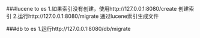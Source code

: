 ###lucene to es
1.如果索引没有创建，使用http://127.0.0.1:8080/create 创建索引
2.运行http://127.0.0.1:8080/migrate 通过lucene索引生成文件


###db to es
1.运行http://127.0.0.1:8080/db/migrate